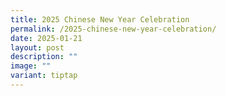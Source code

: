 ```yaml
---
title: 2025 Chinese New Year Celebration
permalink: /2025-chinese-new-year-celebration/
date: 2025-01-21
layout: post
description: ""
image: ""
variant: tiptap
---
```

